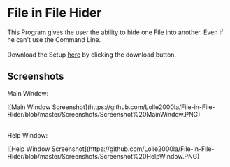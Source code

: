 # File in File Hider
This Program gives the user the ability to hide one File into another. Even if he can't use the Command Line. <br/>
<br/>
Download the Setup [here](https://github.com/Lolle2000la/File-in-File-Hider/releases) by clicking the download button.
## Screenshots
<p>Main Window:</p>
![Main Window Screenshot](https://github.com/Lolle2000la/File-in-File-Hider/blob/master/Screenshots/Screenshot%20MainWindow.PNG)<br/><br/>
<p>Help Window:</p>
![Help Window Screenshot](https://github.com/Lolle2000la/File-in-File-Hider/blob/master/Screenshots/Screenshot%20HelpWindow.PNG)
